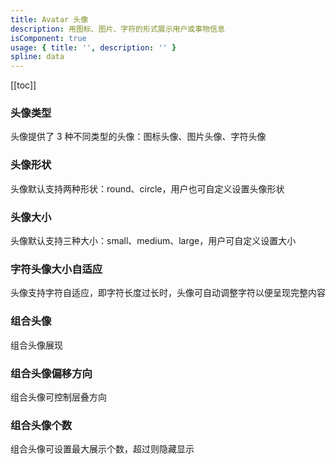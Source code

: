 ```yaml
---
title: Avatar 头像
description: 用图标、图片、字符的形式展示用户或事物信息
isComponent: true
usage: { title: '', description: '' }
spline: data
---
```


[[toc]]

<script>
import Usage from "../DocUsage.svelte"
</script>

<Usage></Usage>


### 头像类型

头像提供了 3 种不同类型的头像：图标头像、图片头像、字符头像

<script>
import Base from '../../example/Base.svelte'
</script>

<Base></Base>

### 头像形状

头像默认支持两种形状：round、circle，用户也可自定义设置头像形状

<script>
import Shape from '../../example/GroupMax.svelte'
</script>

<Shape></Shape>

### 头像大小

头像默认支持三种大小：small、medium、large，用户可自定义设置大小

<script>
import Size from '../../example/Size.svelte'
</script>

<Size></Size>

### 字符头像大小自适应

头像支持字符自适应，即字符长度过长时，头像可自动调整字符以便呈现完整内容

<script>
import Adjust from '../../example/Adjust.svelte'
</script>

<Adjust></Adjust>

### 组合头像

组合头像展现

<script>
import Group from '../../example/Group.svelte'
</script>

<Group></Group>

### 组合头像偏移方向

组合头像可控制层叠方向

<script>
import GroupCascading from '../../example/GroupCascading.svelte'
</script>

<GroupCascading></GroupCascading>

### 组合头像个数

组合头像可设置最大展示个数，超过则隐藏显示
<script>
import GroupMax from '../../example/GroupMax.svelte'
</script>

<GroupMax></GroupMax>
